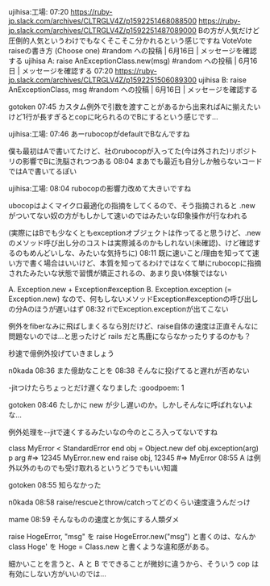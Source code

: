 ujihisa:工場:  07:20
https://ruby-jp.slack.com/archives/CLTRGLV4Z/p1592251468088500
https://ruby-jp.slack.com/archives/CLTRGLV4Z/p1592251487089000
Bの方が人気だけど圧倒的人気というわけでもなくそこそこ分かれるという感じですね
VoteVote
raiseの書き方 (Choose one)
#random への投稿 | 6月16日 | メッセージを確認する
ujihisa
A: raise AnExceptionClass.new(msg)
#random への投稿 | 6月16日 | メッセージを確認する
07:20
https://ruby-jp.slack.com/archives/CLTRGLV4Z/p1592251506089300
ujihisa
B: raise AnExceptionClass, msg
#random への投稿 | 6月16日 | メッセージを確認する

gotoken  07:45
カスタム例外で引数を渡すことがあるから出来ればAに揃えたいけど1行が長すぎるとcopに叱られるのでBにするという感じです…

ujihisa:工場:  07:46
あーrubocopがdefaultでBなんですね

僕も最初はAで書いてたけど、社のrubocopが入ってた(今は外された)リポジトリの影響でBに洗脳されつつある
08:04
まあでも最近も自分しか触らないコードではAで書いてるぽい

ujihisa:工場:  08:04
rubocopの影響力改めて大きいですね

ubocopはよくマイクロ最適化の指摘をしてくるので、そう指摘されると .new がついてない奴の方がもしかして速いのではみたいな印象操作が行なわれる 

(実際にはBでも少なくともexceptionオブジェクトは作ってると思うけど、.newのメソッド呼び出し分のコストは実際減るのかもしれない(未確認)、けど確認するのもめんどいしな、みたいな気持ちに)
08:11
既に速いこと/理由を知ってて速い方で書く場合はいいけど、本質を知ってるわけではなくて単にrubocopに指摘されたみたいな状態で習慣が矯正されるの、あまり良い体験ではない

A. Exception.new + Exception#exception
B. Exception.exception (= Exception.new)
なので、何もしないメソッドException#exceptionの呼び出しの分Aのほうが遅いはず
08:32
riでException.exceptionが出てこない

例外をfiberなみに飛ばしまくるなら別だけど、raise自体の速度は正直そんなに問題ないのでは…と思ったけど rails だと馬鹿にならなかったりするのかも？

秒速で億例外投げていきましょう

n0kada  08:36
また億劫なことを
08:38
そんなに投げてると遅れが否めない

-jitつけたらちょっとだけ遅くなりました
:goodpoem:
1


gotoken  08:46
たしかに new が少し遅いのか。しかしそんなに呼ばれないよな…

例外処理を--jitで速くするみたいなの今のところ入ってないですね


class MyError < StandardError
end
obj = Object.new
def obj.exception(arg)
  p arg #=> 12345
  MyError.new
end
raise obj, 12345 #=> MyError
08:55
A は例外以外のものでも受け取れるというどうでもいい知識

gotoken  08:55
知らなかった

n0kada  08:58
raise/rescueとthrow/catchってどのくらい速度違うんだっけ

mame  08:59
そんなものの速度とか気にする人類ダメ

raise HogeError, "msg" を raise HogeError.new("msg") と書くのは、なんか class Hoge' を Hoge = Class.new と書くような違和感がある。

細かいことを言うと、A と B でできることが微妙に違うから、そういう cop は有効にしない方がいいのでは…
